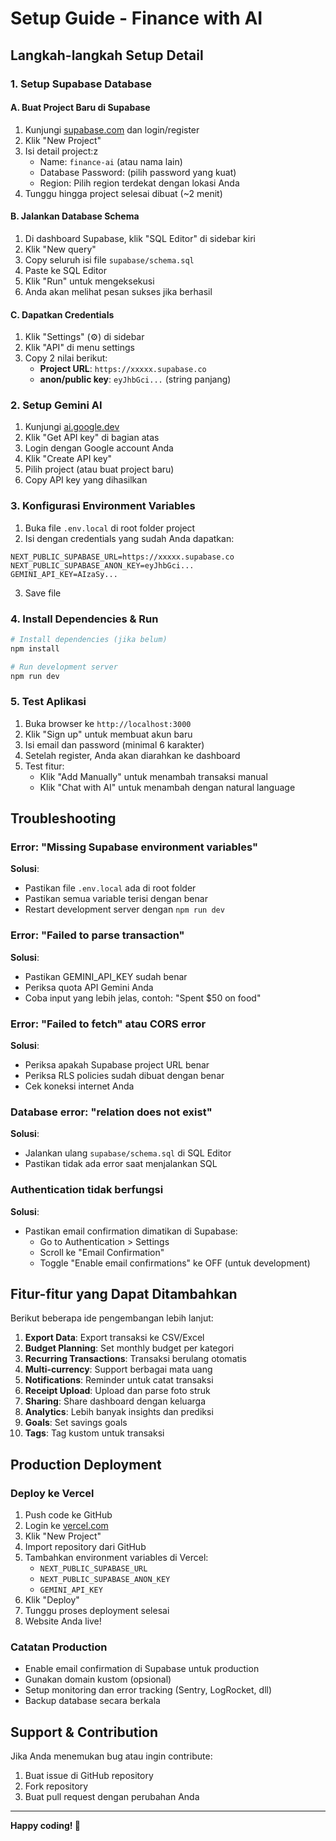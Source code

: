 # Setup Guide - Finance with AI

## Langkah-langkah Setup Detail

### 1. Setup Supabase Database

#### A. Buat Project Baru di Supabase

1. Kunjungi [supabase.com](https://supabase.com) dan login/register
2. Klik "New Project"
3. Isi detail project:z
   - Name: `finance-ai` (atau nama lain)
   - Database Password: (pilih password yang kuat)
   - Region: Pilih region terdekat dengan lokasi Anda
4. Tunggu hingga project selesai dibuat (~2 menit)

#### B. Jalankan Database Schema

1. Di dashboard Supabase, klik "SQL Editor" di sidebar kiri
2. Klik "New query"
3. Copy seluruh isi file `supabase/schema.sql`
4. Paste ke SQL Editor
5. Klik "Run" untuk mengeksekusi
6. Anda akan melihat pesan sukses jika berhasil

#### C. Dapatkan Credentials

1. Klik "Settings" (⚙️) di sidebar
2. Klik "API" di menu settings
3. Copy 2 nilai berikut:
   - **Project URL**: `https://xxxxx.supabase.co`
   - **anon/public key**: `eyJhbGci...` (string panjang)

### 2. Setup Gemini AI

1. Kunjungi [ai.google.dev](https://ai.google.dev)
2. Klik "Get API key" di bagian atas
3. Login dengan Google account Anda
4. Klik "Create API key"
5. Pilih project (atau buat project baru)
6. Copy API key yang dihasilkan

### 3. Konfigurasi Environment Variables

1. Buka file `.env.local` di root folder project
2. Isi dengan credentials yang sudah Anda dapatkan:

```env
NEXT_PUBLIC_SUPABASE_URL=https://xxxxx.supabase.co
NEXT_PUBLIC_SUPABASE_ANON_KEY=eyJhbGci...
GEMINI_API_KEY=AIzaSy...
```

3. Save file

### 4. Install Dependencies & Run

```bash
# Install dependencies (jika belum)
npm install

# Run development server
npm run dev
```

### 5. Test Aplikasi

1. Buka browser ke `http://localhost:3000`
2. Klik "Sign up" untuk membuat akun baru
3. Isi email dan password (minimal 6 karakter)
4. Setelah register, Anda akan diarahkan ke dashboard
5. Test fitur:
   - Klik "Add Manually" untuk menambah transaksi manual
   - Klik "Chat with AI" untuk menambah dengan natural language

## Troubleshooting

### Error: "Missing Supabase environment variables"

**Solusi**:

- Pastikan file `.env.local` ada di root folder
- Pastikan semua variable terisi dengan benar
- Restart development server dengan `npm run dev`

### Error: "Failed to parse transaction"

**Solusi**:

- Pastikan GEMINI_API_KEY sudah benar
- Periksa quota API Gemini Anda
- Coba input yang lebih jelas, contoh: "Spent $50 on food"

### Error: "Failed to fetch" atau CORS error

**Solusi**:

- Periksa apakah Supabase project URL benar
- Periksa RLS policies sudah dibuat dengan benar
- Cek koneksi internet Anda

### Database error: "relation does not exist"

**Solusi**:

- Jalankan ulang `supabase/schema.sql` di SQL Editor
- Pastikan tidak ada error saat menjalankan SQL

### Authentication tidak berfungsi

**Solusi**:

- Pastikan email confirmation dimatikan di Supabase:
  - Go to Authentication > Settings
  - Scroll ke "Email Confirmation"
  - Toggle "Enable email confirmations" ke OFF (untuk development)

## Fitur-fitur yang Dapat Ditambahkan

Berikut beberapa ide pengembangan lebih lanjut:

1. **Export Data**: Export transaksi ke CSV/Excel
2. **Budget Planning**: Set monthly budget per kategori
3. **Recurring Transactions**: Transaksi berulang otomatis
4. **Multi-currency**: Support berbagai mata uang
5. **Notifications**: Reminder untuk catat transaksi
6. **Receipt Upload**: Upload dan parse foto struk
7. **Sharing**: Share dashboard dengan keluarga
8. **Analytics**: Lebih banyak insights dan prediksi
9. **Goals**: Set savings goals
10. **Tags**: Tag kustom untuk transaksi

## Production Deployment

### Deploy ke Vercel

1. Push code ke GitHub
2. Login ke [vercel.com](https://vercel.com)
3. Klik "New Project"
4. Import repository dari GitHub
5. Tambahkan environment variables di Vercel:
   - `NEXT_PUBLIC_SUPABASE_URL`
   - `NEXT_PUBLIC_SUPABASE_ANON_KEY`
   - `GEMINI_API_KEY`
6. Klik "Deploy"
7. Tunggu proses deployment selesai
8. Website Anda live!

### Catatan Production

- Enable email confirmation di Supabase untuk production
- Gunakan domain kustom (opsional)
- Setup monitoring dan error tracking (Sentry, LogRocket, dll)
- Backup database secara berkala

## Support & Contribution

Jika Anda menemukan bug atau ingin contribute:

1. Buat issue di GitHub repository
2. Fork repository
3. Buat pull request dengan perubahan Anda

---

**Happy coding! 🚀**
